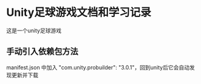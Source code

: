 # Unity足球游戏文档和学习记录

这是一个unity足球游戏



## 手动引入依赖包方法

manifest.json 中加入 "com.unity.probuilder": "3.0.1"，回到unity后它会自动发现更新并下载

